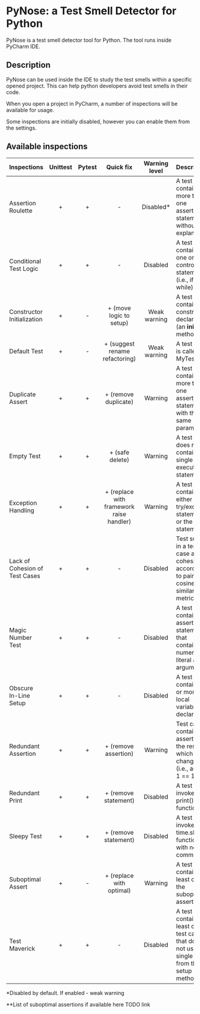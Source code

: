 # PyNose: a Test Smell Detector for Python

PyNose is a test smell detector tool for Python. The tool runs inside PyCharm IDE.

## Description

PyNose can be used inside the IDE to study the test smells within a specific
opened project. This can help python developers avoid test smells in their code.

[comment]: <> (installation??)

When you open a project in PyCharm, a number of inspections will be available for usage.

Some inspections are initially disabled, however you can enable them from the settings.

## Available inspections

| Inspections                   |Unittest|Pytest |Quick fix                               |Warning level|Description|
| -------------                 |:------:|:-----:|:--------------------------------------:|:-----------:|:----------|
|Assertion Roulette             |+       |+      |-                                       |Disabled*     | A test case contains more than one assertion statement without an explanation|
|Conditional Test Logic         |+       |+      |-                                       |Disabled     | A test case contains one or more control statements (i.e., if, for, while)|
|Constructor Initialization     |+       |-      |+ (move logic to setup)                 |Weak warning | A test suite contains a constructor declaration (an __init__ method)|
|Default Test                   |+       |-      |+ (suggest rename refactoring)          |Weak warning | A test suite is called MyTestCase|
|Duplicate Assert               |+       |+      |+ (remove duplicate)                    |Warning      | A test case contains more than one assertion statement with the same parameters|
|Empty Test                     |+       |+      |+ (safe delete)                         |Warning      | A test case does not contain a single executable statement|
|Exception Handling             |+       |+      |+ (replace with framework raise handler)|Warning      | A test case contains either the try/except statement or the raise statement|
|Lack of Cohesion of Test Cases |+       |+      |-                                       |Disabled     | Test suites in a test case are not cohesive according to pairwise cosine similarities metric|
|Magic Number Test              |+       |+      |-                                       |Disabled     | A test case contains an assertion statement that contains a numeric literal as an argument|
|Obscure In-Line Setup          |+       |+      |-                                       |Disabled     | A test case contains ten or more local variables declarations|
|Redundant Assertion            |+       |+      |+ (remove assertion)                    |Warning      | Test case contains assertions the result of which never changes (i.e., assert 1 == 1)|
|Redundant Print                |+       |+      |+ (remove statement)                    |Disabled     | A test case invokes the print() function|
|Sleepy Test                    |+       |+      |+ (remove statement)                    |Disabled     | A test case invokes the time.sleep() function with no comment|
|Suboptimal Assert              |+       |-      |+ (replace with optimal)                |Warning      | A test case contains at least one of the suboptimal asserts**|
|Test Maverick                  |+       |+      |-                                       |Disabled     | A test suite contains at least one test case that does not use a single field from the setup method|

*Disabled by default. If enabled - weak warning

**List of suboptimal assertions if available here TODO link